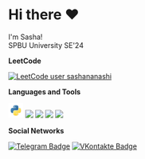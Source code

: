 # Hi there ❤️

I'm Sasha!\
SPBU University SE'24


**LeetCode**

[![LeetCode user sashananashi](https://img.shields.io/badge/dynamic/json?style=flat-square&labelColor=black&color=%23ffa116&label=Solved&query=solvedOverTotal&url=https%3A%2F%2Fleetcode-badge.vercel.app%2Fapi%2Fusers%2Fsashananashi&logo=leetcode&logoColor=yellow)](https://leetcode.com/sashananashi/)


**Languages and Tools**  

[<code><img height="30" src="https://raw.githubusercontent.com/github/explore/80688e429a7d4ef2fca1e82350fe8e3517d3494d/topics/python/python.png"></code>](https://www.python.org)
[<code><img height="30" src="https://user-images.githubusercontent.com/34314541/150592066-edb00215-4cc3-4da7-8ee9-059160046907.png"></code>](https://www.postgresql.org)
[<code><img height="30" src="https://upload.wikimedia.org/wikipedia/commons/thumb/1/19/Celery_logo.png/120px-Celery_logo.png"></code>](https://github.com/celery/celery)
[<code><img height="30" src="https://cdn.worldvectorlogo.com/logos/redis.svg"></code>](https://redis.io)
[<code><img height="30" src="https://www.docker.com/wp-content/uploads/2022/01/Docker-Logo-White-RGB_Horizontal-730x189-1.png"></code>](https://www.docker.com)


**Social Networks**

[![Telegram Badge](https://img.shields.io/badge/-sashananashi-2ba5e0?style=flat-square&labelColor=2ba5e0&logo=telegram&logoColor=white&link=https://t.me/nanashii)](https://t.me/nanashii)
[![VKontakte Badge](https://img.shields.io/badge/-alksndrzln-0077ff?style=flat-square&labelColor=0077ff&logo=vk&logoColor=white&link=https://vk.com/alksndrzln)](https://vk.com/alksndrzln)
